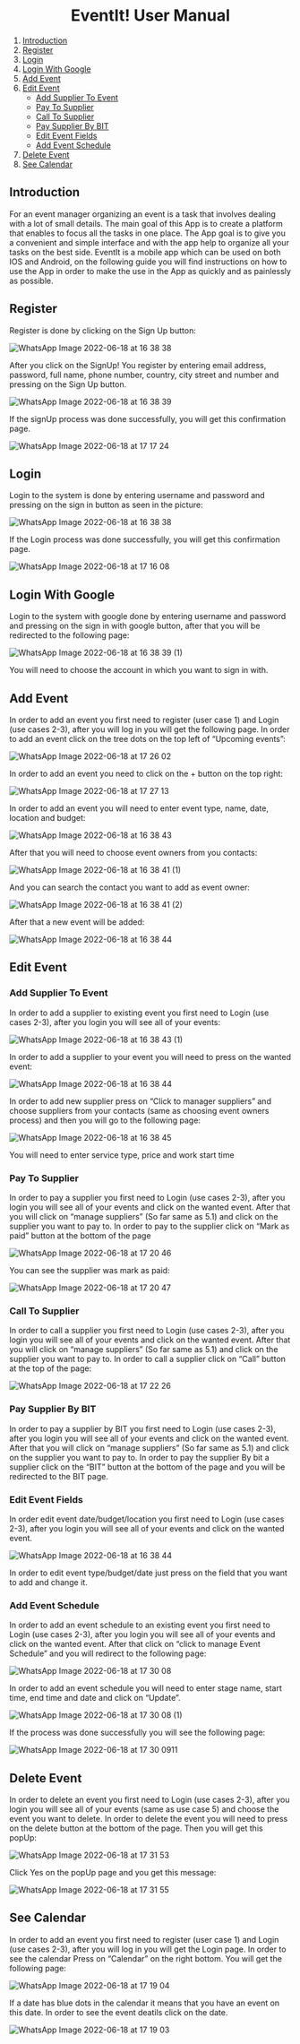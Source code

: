 # <center> EventIt! User Manual</center>

1. [Introduction](#introduction)
2. [Register](#register)
3. [Login](#login)
4. [Login With Google](#login-with-google)
5. [Add Event](#add-event)
6. [Edit Event](#edit-event)
	* [Add Supplier To Event](#add-supplier-to-event)
	* [Pay To Supplier](#pay-to-supplier)
	* [Call To Supplier](#call-to-supplier)
	* [Pay Supplier By BIT](#pay-supplier-by-bit)	
	* [Edit Event Fields](#edit-event-fields)
	* [Add Event Schedule](#add-event-schedule)
7. [Delete Event](#delete-event)
8. [See Calendar](#see-calendar)
	

## Introduction
For an event manager organizing an event is a task that involves dealing with a lot of
small details.
The main goal of this App is to create a platform that enables to focus all the tasks in
one place.
The App goal is to give you a convenient and simple interface and with the app help
to organize all your tasks on the best side.
EventIt is a mobile app which can be used on both IOS and Android, on the following
guide you will find instructions on how to use the App in order to make the use in the
App as quickly and as painlessly as possible.

## Register
Register is done by clicking on the Sign Up button:

![WhatsApp Image 2022-06-18 at 16 38 38](https://user-images.githubusercontent.com/48449311/174452769-aca05520-0736-4a3f-8c8e-41d3dfe828fa.jpeg)

After you click on the SignUp! You register by entering email address, password, full name,
phone number, country, city street and number and pressing on the Sign Up button.

![WhatsApp Image 2022-06-18 at 16 38 39](https://user-images.githubusercontent.com/48449311/174452778-a3f940af-bc3e-4d4e-a6e0-f99bb0c1caf1.jpeg)

If the signUp process was done successfully, you will get this confirmation page.

![WhatsApp Image 2022-06-18 at 17 17 24](https://user-images.githubusercontent.com/48449311/174452805-89070521-ecc0-43d2-87ee-14f0a326ab15.jpeg)

## Login
Login to the system is done by entering username and password and pressing on
the sign in button as seen in the picture:

![WhatsApp Image 2022-06-18 at 16 38 38](https://user-images.githubusercontent.com/48449311/174452769-aca05520-0736-4a3f-8c8e-41d3dfe828fa.jpeg)

If the Login process was done successfully, you will get this confirmation page.

![WhatsApp Image 2022-06-18 at 17 16 08](https://user-images.githubusercontent.com/48449311/174452888-503b04fc-5303-4675-902b-031da9c3dfe3.jpeg)

## Login With Google
Login to the system with google done by entering username and password and
pressing on the sign in with google button, after that you will be redirected to the
following page:

![WhatsApp Image 2022-06-18 at 16 38 39 (1)](https://user-images.githubusercontent.com/48449311/174452922-825e512a-726e-4f4e-a54c-5addb07892c3.jpeg)

You will need to choose the account in which you want to sign in with.

## Add Event
In order to add an event you first need to register (user case 1) and Login (use cases 2-3),
after you will log in you will get the following page. In order to add an event click on the tree
dots on the top left of “Upcoming events”:

![WhatsApp Image 2022-06-18 at 17 26 02](https://user-images.githubusercontent.com/48449311/174452990-1d54e36f-b56c-4a72-899f-13e638276dcf.jpeg)

In order to add an event you need to click on the + button on the top right:

![WhatsApp Image 2022-06-18 at 17 27 13](https://user-images.githubusercontent.com/48449311/174453010-d00e43f4-f6a4-4a00-b1c1-cc85d90f903f.jpeg)

In order to add an event you will need to enter event type, name, date, location and budget:

![WhatsApp Image 2022-06-18 at 16 38 43](https://user-images.githubusercontent.com/48449311/174453026-8166bb36-a6d1-446a-844e-a25013e9e50f.jpeg)

After that you will need to choose event owners from you contacts:

![WhatsApp Image 2022-06-18 at 16 38 41 (1)](https://user-images.githubusercontent.com/48449311/174453038-bb1155c0-628b-4978-b019-fa563102966f.jpeg)

And you can search the contact you want to add as event owner:

![WhatsApp Image 2022-06-18 at 16 38 41 (2)](https://user-images.githubusercontent.com/48449311/174453048-059f9fdd-15fe-4048-bed9-929ad8dfa1db.jpeg)

After that a new event will be added:

![WhatsApp Image 2022-06-18 at 16 38 44](https://user-images.githubusercontent.com/48449311/174453058-bfae63b1-3536-4199-bc92-0043ae4e816d.jpeg)

## Edit Event
### Add Supplier To Event

In order to add a supplier to existing event you first need to Login (use cases 2-3), after you
login you will see all of your events:

![WhatsApp Image 2022-06-18 at 16 38 43 (1)](https://user-images.githubusercontent.com/48449311/174453209-20d58082-b9f6-4749-ab7c-953944b8b46d.jpeg)

In order to add a supplier to your event you will need to press on the wanted event:

![WhatsApp Image 2022-06-18 at 16 38 44](https://user-images.githubusercontent.com/48449311/174453058-bfae63b1-3536-4199-bc92-0043ae4e816d.jpeg)

In order to add new supplier press on “Click to manager suppliers” and choose suppliers
from your contacts (same as choosing event owners process) and then you will go to the
following page:

![WhatsApp Image 2022-06-18 at 16 38 45](https://user-images.githubusercontent.com/48449311/174453270-0efa157b-2a91-42e7-b113-54e7fafb0c46.jpeg)

You will need to enter service type, price and work start time

### Pay To Supplier

In order to pay a supplier you first need to Login (use cases 2-3), after you login you will see
all of your events and click on the wanted event. After that you will click on “manage
suppliers” (So far same as 5.1) and click on the supplier you want to pay to. In order to pay
to the supplier click on “Mark as paid” button at the bottom of the page

![WhatsApp Image 2022-06-18 at 17 20 46](https://user-images.githubusercontent.com/48449311/174453369-30d3af8c-6115-4f86-a55f-2c50bf94bf4b.jpeg)

You can see the supplier was mark as paid:

![WhatsApp Image 2022-06-18 at 17 20 47](https://user-images.githubusercontent.com/48449311/174453653-c201135a-30fb-49b2-b67c-3d3d2dab63f2.jpeg)

### Call To Supplier

In order to call a supplier you first need to Login (use cases 2-3), after you login you will see
all of your events and click on the wanted event. After that you will click on “manage
suppliers” (So far same as 5.1) and click on the supplier you want to pay to. In order to call a
supplier click on “Call” button at the top of the page:

![WhatsApp Image 2022-06-18 at 17 22 26](https://user-images.githubusercontent.com/48449311/174454576-7cd1e2d6-3e62-4c2c-b525-c928c86d9b73.jpeg)

###  Pay Supplier By BIT

In order to pay a supplier by BIT you first need to Login (use cases 2-3), after you login you
will see all of your events and click on the wanted event. After that you will click on “manage
suppliers” (So far same as 5.1) and click on the supplier you want to pay to. In order to pay
the supplier By bit a supplier click on the “BIT” button at the bottom of the page and you will
be redirected to the BIT page.

### Edit Event Fields

In order edit event date/budget/location you first need to Login (use cases 2-3), after you
login you will see all of your events and click on the wanted event.

![WhatsApp Image 2022-06-18 at 16 38 44](https://user-images.githubusercontent.com/48449311/174453058-bfae63b1-3536-4199-bc92-0043ae4e816d.jpeg)

In order to edit event type/budget/date just press on the field that you want to add and
change it.

### Add Event Schedule

In order to add an event schedule to an existing event you first need to Login (use cases
2-3), after you login you will see all of your events and click on the wanted event. After that
click on “click to manage Event Schedule” and you will redirect to the following page:

![WhatsApp Image 2022-06-18 at 17 30 08](https://user-images.githubusercontent.com/48449311/174454690-576d5c1a-dc7e-4216-9a47-0696f0d975bb.jpeg)

In order to add an event schedule you will need to enter stage name, start time, end time
and date and click on “Update”.

![WhatsApp Image 2022-06-18 at 17 30 08 (1)](https://user-images.githubusercontent.com/48449311/174454707-9183b454-47c7-4be3-96be-fb5efc7dd516.jpeg)

If the process was done successfully you will see the following page:

![WhatsApp Image 2022-06-18 at 17 30 0911](https://user-images.githubusercontent.com/48449311/174454790-87a5b28a-95dc-4dc0-8054-2f490afae27c.jpeg)

## Delete Event
In order to delete an event you first need to Login (use cases 2-3), after you login you will
see all of your events (same as use case 5) and choose the event you want to delete. In
order to delete the event you will need to press on the delete button at the bottom of the
page. Then you will get this popUp:

![WhatsApp Image 2022-06-18 at 17 31 53](https://user-images.githubusercontent.com/48449311/174454819-29c7941f-ba13-4e8b-8b65-1ff19f9c0a36.jpeg)

Click Yes on the popUp page and you get this message:

![WhatsApp Image 2022-06-18 at 17 31 55](https://user-images.githubusercontent.com/48449311/174454832-0b561886-4303-4e85-84e7-53758802eba4.jpeg)

## See Calendar
In order to add an event you first need to register (user case 1) and Login (use cases 2-3),
after you will log in you will get the Login page. In order to see the calendar Press on
“Calendar” on the right bottom. You will get the following page:

![WhatsApp Image 2022-06-18 at 17 19 04](https://user-images.githubusercontent.com/48449311/174454847-b02d3ab3-7877-4f30-a0d5-0293c4dd92f2.jpeg)

If a date has blue dots in the calendar it means that you have an event on this date. In order
to see the event deatils click on the date.

![WhatsApp Image 2022-06-18 at 17 19 03](https://user-images.githubusercontent.com/48449311/174454865-2a34d7e2-4333-4077-acc8-efeae5b2bb3b.jpeg)






